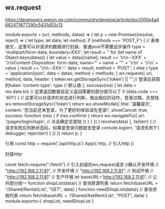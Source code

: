 ## wx.request

https://developers.weixin.qq.com/community/develop/article/doc/000e4a4662471877290c5431d53c13

module.exports = (url, methods, datas) => {
  let p = new Promise((resolve, reject) => {
    let type;
    let data;
    let method;
    if (methods === 'POST_F') { // 表单提交，这里可以对请求的数据进行封装，普通post不需要这步操作
      type = 'multipart/form-data; boundary=XXX';
      let result = ''
      for (let name of Object.keys(datas)) {
        let value = datas[name];
        result +=
          '\r\n--XXX' +
          '\r\nContent-Disposition: form-data; name=\"' + name + '\"' +
          '\r\n' +
          '\r\n' + value
      }
      result += '\r\n--XXX--'
      data = result;
      method = 'POST';
    } else {
      type = 'application/json';
      data = datas;
      method = methods;
    }
    wx.request({
      url,
      method,
      data,
      header: {
        token:wx.getStorageSync('token') || "",// 登录后获取的token
        'content-type': type // 默认值
      },
      success(res) {
        let data = res.data.biz // 这里返回数据自定义返回需要的部分就可以了
        if (data.code === '401') { // 这里可以对请求的状态进行判断，做出相应的动作，登录过期，去登陆
          wx.removeStorageSync('token')
          return wx.showModal({
            title: '温馨提示',
            content: '您当前还未登录，为了更好的体验请先登录!',
            showCancel: true,
            success: function (res) {
              if (res.confirm) {
                return wx.navigateTo({
                  url: '/pages/login/login', // 点击确定去登陆
                })
              }
            }
          })
        }
        resolve(data)
      },
      fail(err) { // 请求失败后判断状态码，如果是登录问题就去登录
        console.log(err, '请求失败1!')
        debugger;
        reject(err)
      }
    })
  })
  return p;
}

引用
const http = require('./api/http.js')
App({
  http, // 引入http
}）

封装http

const fetch=require("./fetch")  // 引入封装的wx,request请求
//确认开发环境
// "http://192.168.2.11:81", // 开发环境
// "http://192.168.2.11:81", // 测试环境
// "http://192.168.2.11:81" // 生产环境
let baseURL='http://192.168.2.11:81';  // 公共部分统一
function shopList(data){ // 查询房源列表
  return fetch(baseURL + '/Shared/Rental/List', "GET", data)
}
function needShopList(data){ // 查询求租列表
  return fetch(baseURL + '/Shared/AskRent/List', "POST", data)
}
module.exports={
  shopList,
  needShopList
}